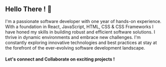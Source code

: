 ## Hello There ! :wave:

I'm a passionate software developer with one year of hands-on experience. With a foundation in React, JavaScript, HTML, CSS & CSS Frameworks I have honed my skills in building robust and efficient software solutions. I thrive in dynamic environments and embrace new challenges. I'm constantly exploring innovative technologies and best practices at stay at the forefront of the ever-evolving software development landscape. 

#### Let's connect and Collaborate on exciting projects !